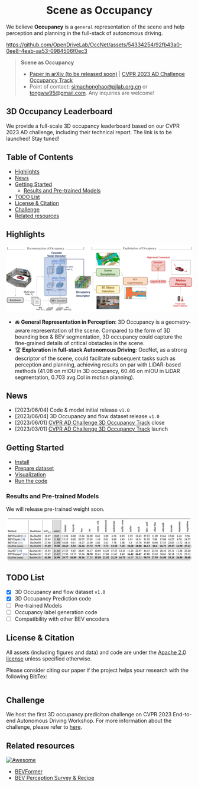 <div align="center">   

<!-- omit in toc -->
# Scene as Occupancy
</div>

We believe **Occupancy** is a `general` representation of the scene and help perception and planning in the full-stack of autonomous driving. 

https://github.com/OpenDriveLab/OccNet/assets/54334254/92fb43a0-0ee8-4eab-aa53-0984506f0ec3



> **Scene as Occupancy**
> - [Paper in arXiv (to be released soon)]() | [CVPR 2023 AD Challenge Occupancy Track](https://opendrivelab.com/AD23Challenge.html#Track3)
> - Point of contact: [simachonghao@pjlab.org.cn](mailto:simachonghao@pjlab.org.cn) or [tongww95@gmail.com](mailto:tongww95@gmail.com). Any inquiries are welcome! 

<!-- omit in toc -->
## 3D Occupancy Leaderboard
We provide a full-scale 3D occupancy leaderboard based on our CVPR 2023 AD challenge, including their technical report. The link is to be launched! Stay tuned!


<!-- omit in toc -->
## Table of Contents
- [Highlights](#highlights)
- [News](#news)
- [Getting Started](#getting-started)
  - [Results and Pre-trained Models](#results-and-pre-trained-models)
- [TODO List](#todo-list)
- [License \& Citation](#license--citation)
- [Challenge](#challenge)
- [Related resources](#related-resources)

## Highlights

![teaser](assets/figs/pipeline.PNG)
- :oncoming_automobile: **General Representation in Perception**: 3D Occupancy is a geometry-aware representation of the scene. Compared to the form of 3D bounding box & BEV segmentation,  3D occupancy could capture the fine-grained details of critical obstacles in the scene.
- :trophy: **Exploration in full-stack Autonomous Driving**: OccNet, as a strong descriptor of the scene, could facilitate subsequent tasks such as perception and planning, achieving results on par with LiDAR-based methods (41.08 on mIOU in 3D occupancy, 60.46 on mIOU in LiDAR segmentation, 0.703 avg.Col in motion planning).

## News
- [2023/06/04] Code & model initial release `v1.0`
- [2023/06/04] 3D Occupancy and flow dataset release `v1.0`
- [2023/06/01] [CVPR AD Challenge 3D Occupancy Track](https://opendrivelab.com/AD23Challenge.html#Track3) close
- [2023/03/01] [CVPR AD Challenge 3D Occupancy Track](https://opendrivelab.com/AD23Challenge.html#Track3) launch

## Getting Started
- [Install](docs/install.md)
- [Prepare dataset](docs/prepare_dataset.md)
- [Visualization](docs/visualization.md)
- [Run the code](docs/run.md)

### Results and Pre-trained Models
We will release pre-trained weight soon.

![teaser](assets/figs/TABLE.png)


## TODO List
- [x] 3D Occupancy and flow dataset `v1.0`
- [x] 3D Occupancy Prediction code
- [ ] Pre-trained Models
- [ ] Occupancy label generation code
- [ ] Compatibility with other BEV encoders

## License & Citation
All assets (including figures and data) and code are under the [Apache 2.0 license](./LICENSE) unless specified otherwise.

Please consider citing our paper if the project helps your research with the following BibTex:
```bibtex
```

## Challenge
We host the first 3D occupancy prediciton challenge on CVPR 2023 End-to-end Autonomous Driving Workshop. For more information about the challenge, please refer to [here](https://github.com/CVPR2023-3D-Occupancy-Prediction/CVPR2023-3D-Occupancy-Prediction).

## Related resources
[![Awesome](https://awesome.re/badge.svg)](https://awesome.re)
- [BEVFormer](https://github.com/fundamentalvision/BEVFormer)
- [BEV Perception Survey & Recipe](https://github.com/OpenDriveLab/BEVPerception-Survey-Recipe)
